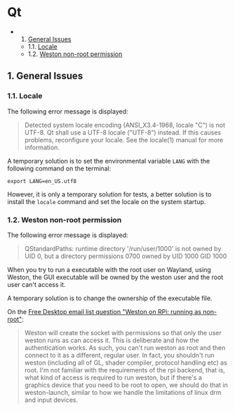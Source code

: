 # Qt
<!-- vscode-markdown-toc -->
* 1. [General Issues](#GeneralIssues)
	* 1.1. [Locale](#Locale)
	* 1.2. [Weston non-root permission](#Westonnon-rootpermission)

<!-- vscode-markdown-toc-config
	numbering=true
	autoSave=true
	/vscode-markdown-toc-config -->
<!-- /vscode-markdown-toc -->




##  1. <a name='GeneralIssues'></a>General Issues

###  1.1. <a name='Locale'></a>Locale

The following error message is displayed:

>Detected system locale encoding (ANSI_X3.4-1968, locale "C") is not UTF-8. Qt shall use a UTF-8 locale ("UTF-8") instead. If this causes problems,
reconfigure your locale. See the locale(1) manual for more information.

A temporary solution is to set the environmental variable `LANG` with the following command on the terminal:

`export LANG=en_US.utf8`

However, it is only a temporary solution for tests, a better solution is to install the `locale` command and set the locale on the system startup.

###  1.2. <a name='Westonnon-rootpermission'></a>Weston non-root permission

The following error message is displayed:

> QStandardPaths: runtime directory '/run/user/1000' is not owned by UID 0, but a directory permissions 0700 owned by UID 1000 GID 1000

When you try to run a executable with the root user on Wayland, using Weston, the GUI executable will be owned by the weston user and the root user can't access it.

A temporary solution is to change the ownership of the executable file.

On the [Free Desktop email list question "Weston on RPi: running as non-root"](https://lists.freedesktop.org/archives/wayland-devel/2013-January/006871.html):

> Weston will create the socket with permissions so that only the user
weston runs as can access it.  This is deliberate and how the
authentication works.  As such, you can't run weston as root and then
connect to it as a different, regular user.  In fact, you shouldn't
run weston (including all of GL, shader compiler, protocol handling
etc) as root.  I'm not familiar with the requirements of the rpi
backend, that is, what kind of access is required to run weston, but
if there's a graphics device that you need to be root to open, we
should do that in weston-launch, similar to how we handle the
limitations of linux drm and input devices.